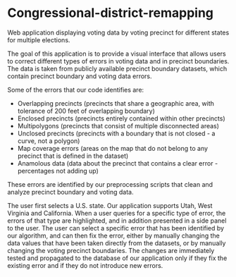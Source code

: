 # Congressional-district-remapping

Web application displaying voting data by voting precinct for different states for multiple elections.

The goal of this application is to provide a visual interface that allows users to correct different types of errors in voting data and in precinct boundaries. The data is taken from publicly available precinct boundary datasets, which contain precinct boundary and voting data errors.

Some of the errors that our code identifies are:

* Overlapping precincts (precincts that share a geographic area, with tolerance of 200 feet of overlapping boundary)
* Enclosed precincts (precincts entirely contained within other precincts)
* Multipolygons (precincts that consist of multiple disconnected areas)
* Unclosed precincts (precincts with a boundary that is not closed - a curve, not a polygon)
* Map coverage errors (areas on the map that do not belong to any precinct that is defined in the dataset)
* Anamolous data (data about the precinct that contains a clear error - percentages not adding up)

These errors are identified by our preprocessing scripts that clean and analyze precinct boundary and voting data.

The user first selects a U.S. state. Our application supports Utah, West Virginia and California.
When a user queries for a specific type of error, the errors of that type are highlighted, and in addition presented in a side panel to the user. The user can select a specific error that has been identified by our algorithm, and can then fix the error, either by manually changing the data values that have been taken directly from the datasets, or by manually changing the voting precinct boundaries. The changes are immediately tested and propagated to the database of our application only if they fix the existing error and if they do not introduce new errors.
